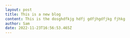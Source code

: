 ```yaml
---
layout: post
title: This is a new blog
content: This is the dosghdfkjg hdfj gdfjhgdfjkg fjhkg
author: Sam
date: 2022-11-23T16:56:53.465Z
---
```

